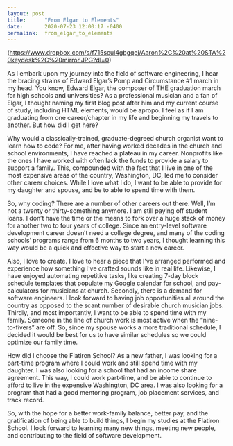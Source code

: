 ```yaml
---
layout: post
title:      "From Elgar to Elements"
date:       2020-07-23 12:00:17 -0400
permalink:  from_elgar_to_elements
---
```


(https://www.dropbox.com/s/f715scul4gbgqej/Aaron%2C%20at%20STA%20keydesk%2C%20mirror.JPG?dl=0) 

As I embark upon my journey into the field of software engineering, I hear the bracing strains of Edward Elgar’s Pomp and Circumstance #1 march in my head. You know, Edward Elgar, the composer of THE graduation march for high schools and universities? As a professional musician and a fan of Elgar, I thought naming my first blog post after him and my current course of study, including HTML elements, would be apropo. I feel as if I am graduating from one career/chapter in my life and beginning my travels to another. But how did I get here?

Why would a classically-trained, graduate-degreed church organist want to learn how to code? For me, after having worked decades in the church and school environments, I have reached a plateau in my career. Nonprofits like the ones I have worked with often lack the funds to provide a salary to support a family. This, compounded with the fact that I live in one of the most expensive areas of the country, Washington, DC, led me to consider other career choices. While I love what I do, I want to be able to provide for my daughter and spouse, and be to able to spend time with them. 

So, why coding? There are a number of other careers out there. Well, I’m not a twenty or thirty-something anymore. I am still paying off student loans. I don’t have the time or the means to fork over a huge stack of money for another two to four years of college. Since an entry-level software development career doesn’t need a college degree, and many of the coding schools’ programs range from 6 months to two years, I thought learning this way would be a quick and effective way to start a new career. 

Also, I love to create. I love to hear a piece that I've arranged performed and experience how something I've crafted sounds like in real life. Likewise, I have enjoyed automating repetitive tasks, like creating 7-day block schedule templates that populate my Google calendar for school, and pay-calculators for musicians at church. Secondly, there is a demand for software engineers. I look forward to having job opportunities all around the country as opposed to the scant number of desirable church musician jobs. Thirdly, and most importantly, I want to be able to spend time with my family. Someone in the line of church work is most active when the “nine-to-fivers” are off. So, since my spouse works a more traditional schedule, I decided it would be best for us to have similar schedules so we could optimize our family time. 

How did I choose the Flatiron School? As a new father, I was looking for a part-time program where I could work and still spend time with my daughter. I was also looking for a school that had an income share agreement. This way, I could work part-time, and be able to continue to afford to live in the expensive Washington, DC area. I was also looking for a program that had a good mentoring program, job placement services, and track record. 

So, with the hope for a better work-family balance, better pay, and the gratification of being able to build things, I begin my studies at the Flatiron School. I look forward to learning many new things, meeting new people, and contributing to the field of software development.


